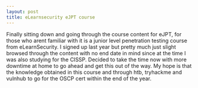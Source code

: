 ```yaml
---
layout: post
title: eLearnsecurity eJPT course
---
```


Finally sitting down and going through the course content for eJPT, for those who arent familiar with it is a junior level 
penetration testing course from eLearnSecurity. I signed up last year but pretty much just slight browsed through the content
with no end date in mind since at the time I was also studying for the CISSP. Decided to take the time now with more downtime at home
to go ahead and get this out of the way. My hope is that the knowledge obtained in this course and through htb, tryhackme and vulnhub
to go for the OSCP cert within the end of the year.

